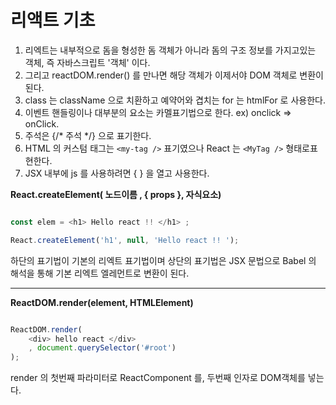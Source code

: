 # 리액트 기초 

1. 리엑트는 내부적으로 돔을 형성한 돔 객체가 아니라 돔의 구조 정보를 가지고있는 객체, 즉 자바스크립트 '객체' 이다. <br/>
2. 그리고 reactDOM.render() 를 만나면 해당 객체가 이제서야 DOM 객체로 변환이 된다. <br/>
3. class 는 className 으로 치환하고 예약어와 겹치는 for 는 htmlFor 로 사용한다. <br/>
4. 이벤트 핸들링이나 대부분의 요소는 카멜표기법으로 한다.  ex) onclick => onClick. <br/>
5. 주석은 {/* 주석 */} 으로 표기한다. <br/>
6. HTML 의 커스텀 태그는 ```<my-tag />``` 표기였으나 React 는 ```<MyTag />``` 형태로표현한다. <br/>
7. JSX 내부에 js 를 사용하려면 {  } 을 열고 사용한다. <br/>

**React.createElement( 노드이름 , { props }, 자식요소)**
```javascript

const elem = <h1> Hello react !! </h1> ;

React.createElement('h1', null, 'Hello react !! ');

```

하단의 표기법이 기본의 리엑트 표기법이며 상단의 표기법은 JSX 문법으로 Babel 의 해석을 통해 기본 리엑트 엘레먼트로 변환이 된다.

****

**ReactDOM.render(element, HTMLElement)**
```javascript

ReactDOM.render(
    <div> hello react </div>
    , document.querySelector('#root')
);

```

 render 의 첫번째 파라미터로 ReactComponent 를, 두번째 인자로 DOM객체를 넣는다.
